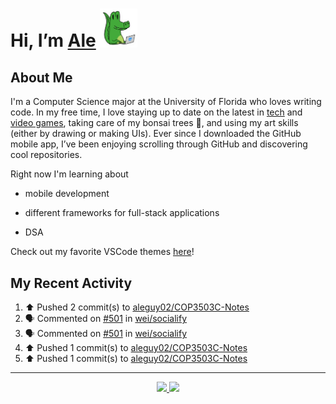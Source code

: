 <!---
Credit to @wei and @AlexanderWangY for inspiration
--->

<p>
  <h1>
    Hi, I’m <a href="https://github.com/aleguy02">Ale</a>
    <img src="public/images/gator.png" width="60">
  </h1>
<p/>

<h2>About Me</h2>

  I'm a Computer Science major at the University of Florida who loves writing code.
  In my free time, I love staying up to date on the latest in <a href="https://techcrunch.com/" target="_blank">tech</a> 
  and <a href="https://www.youtube.com/c/SkillUp" target="_blank">video games</a>, 
  taking care of my bonsai trees 🌱, 
  and using my art skills (either by drawing or making UIs).
  Ever since I downloaded the GitHub mobile app, I’ve been enjoying scrolling through GitHub and discovering cool repositories.


Right now I'm learning about
- mobile development
- different frameworks for full-stack applications
- DSA

  <!--- TODO: add button to follow profile here --->

Check out my favorite VSCode themes <a href="https://github.com/aleguy02/aleguy02/tree/main/config-files/VS%20Code/themes">here</a>!

<h2>My Recent Activity</h2>

<!--START_SECTION:activity-->
1. ⬆️ Pushed 2 commit(s) to [aleguy02/COP3503C-Notes](https://github.com/aleguy02/COP3503C-Notes)
2. 🗣 Commented on [#501](https://github.com/wei/socialify/issues/501#issuecomment-2644436888) in [wei/socialify](https://github.com/wei/socialify)
3. 🗣 Commented on [#501](https://github.com/wei/socialify/issues/501#issuecomment-2644436590) in [wei/socialify](https://github.com/wei/socialify)
4. ⬆️ Pushed 1 commit(s) to [aleguy02/COP3503C-Notes](https://github.com/aleguy02/COP3503C-Notes)
5. ⬆️ Pushed 1 commit(s) to [aleguy02/COP3503C-Notes](https://github.com/aleguy02/COP3503C-Notes)
<!--END_SECTION:activity-->


-----
<p align="center">
  <a href="https://github.com/aleguy02">
    <img src="https://img.shields.io/badge/github-@aleguy02-211F1F?logo=github&logoColor=white&style=flat-square" />
  </a>
  <a href="https://www.linkedin.com/in/alejandrovillate1/">
    <img src="https://img.shields.io/badge/linkedin-Alejandro_Villate-0072B1?logo=linkedin&style=flat-square" />
  </a>
</p>
